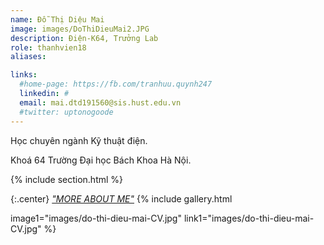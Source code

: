 ```yaml
---
name: Đỗ Thị Diệu Mai
image: images/DoThiDieuMai2.JPG
description: Điện-K64, Trưởng Lab
role: thanhvien18
aliases:

links:
  #home-page: https://fb.com/tranhuu.quynh247
  linkedin: #
  email: mai.dtd191560@sis.hust.edu.vn
  #twitter: uptonogoode
---
```


Học chuyên ngành Kỹ thuật điện.

Khoá 64 Trường Đại học Bách Khoa Hà Nội.

{% include section.html %}

{:.center}
 <a href="https://maido.my.canva.site/en-tr-ng-m-c-i-n-t-i-gi-n-thi-t-k-trang-web-h-s-n-ng-l-c-v-thi-t-k-h-a?fbclid=IwAR3R2nlj9DdGIh0SZvwWPrvH9pcL79gf4q7YC5sutd0e9_pjKG1iO00uPig"><i>"MORE ABOUT ME"</i></a>
{% include gallery.html 

image1="images/do-thi-dieu-mai-CV.jpg" link1="images/do-thi-dieu-mai-CV.jpg"
 %}
